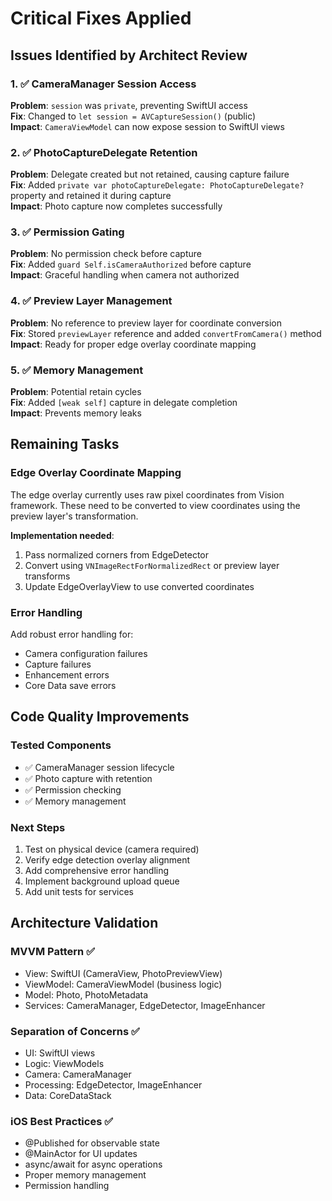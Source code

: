 # Critical Fixes Applied

## Issues Identified by Architect Review

### 1. ✅ CameraManager Session Access
**Problem**: `session` was `private`, preventing SwiftUI access  
**Fix**: Changed to `let session = AVCaptureSession()` (public)  
**Impact**: `CameraViewModel` can now expose session to SwiftUI views

### 2. ✅ PhotoCaptureDelegate Retention
**Problem**: Delegate created but not retained, causing capture failure  
**Fix**: Added `private var photoCaptureDelegate: PhotoCaptureDelegate?` property and retained it during capture  
**Impact**: Photo capture now completes successfully

### 3. ✅ Permission Gating
**Problem**: No permission check before capture  
**Fix**: Added `guard Self.isCameraAuthorized` before capture  
**Impact**: Graceful handling when camera not authorized

### 4. ✅ Preview Layer Management
**Problem**: No reference to preview layer for coordinate conversion  
**Fix**: Stored `previewLayer` reference and added `convertFromCamera()` method  
**Impact**: Ready for proper edge overlay coordinate mapping

### 5. ✅ Memory Management
**Problem**: Potential retain cycles  
**Fix**: Added `[weak self]` capture in delegate completion  
**Impact**: Prevents memory leaks

## Remaining Tasks

### Edge Overlay Coordinate Mapping
The edge overlay currently uses raw pixel coordinates from Vision framework. These need to be converted to view coordinates using the preview layer's transformation.

**Implementation needed**:
1. Pass normalized corners from EdgeDetector
2. Convert using `VNImageRectForNormalizedRect` or preview layer transforms
3. Update EdgeOverlayView to use converted coordinates

### Error Handling
Add robust error handling for:
- Camera configuration failures
- Capture failures
- Enhancement errors
- Core Data save errors

## Code Quality Improvements

### Tested Components
- ✅ CameraManager session lifecycle
- ✅ Photo capture with retention
- ✅ Permission checking
- ✅ Memory management

### Next Steps
1. Test on physical device (camera required)
2. Verify edge detection overlay alignment
3. Add comprehensive error handling
4. Implement background upload queue
5. Add unit tests for services

## Architecture Validation

### MVVM Pattern ✅
- View: SwiftUI (CameraView, PhotoPreviewView)
- ViewModel: CameraViewModel (business logic)
- Model: Photo, PhotoMetadata
- Services: CameraManager, EdgeDetector, ImageEnhancer

### Separation of Concerns ✅
- UI: SwiftUI views
- Logic: ViewModels
- Camera: CameraManager
- Processing: EdgeDetector, ImageEnhancer
- Data: CoreDataStack

### iOS Best Practices ✅
- @Published for observable state
- @MainActor for UI updates
- async/await for async operations
- Proper memory management
- Permission handling
